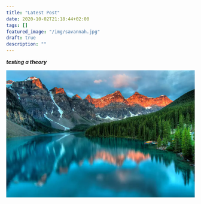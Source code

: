```yaml
---
title: "Latest Post"
date: 2020-10-02T21:18:44+02:00
tags: []
featured_image: "/img/savannah.jpg"
draft: true
description: ""
---
```

***testing a theory***

![Alt text](/images/fiord1.webp)